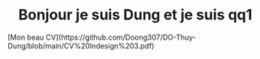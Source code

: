 <div align="center">
 <h1>Bonjour je suis Dung et je suis qq1</h1>
 </div>
[Mon beau CV](https://github.com/Doong307/DO-Thuy-Dung/blob/main/CV%20Indesign%203.pdf)

